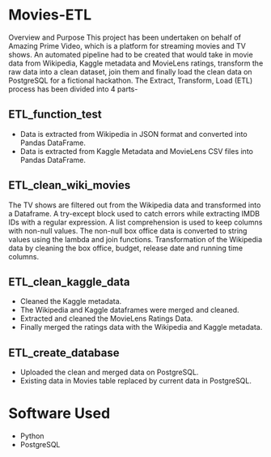 # Movies-ETL

Overview and Purpose
This project has been undertaken on behalf of Amazing Prime Video, which is a platform for streaming movies and TV shows. An automated pipeline had to be created that would take in movie data from Wikipedia, Kaggle metadata and MovieLens ratings, transform the raw data into a clean dataset, join them and finally load the clean data on PostgreSQL for a fictional hackathon. The Extract, Transform, Load (ETL) process has been divided into 4 parts-

##  ETL_function_test

- Data is extracted from Wikipedia in JSON format and converted into Pandas DataFrame.
- Data is extracted from Kaggle Metadata and MovieLens CSV files into Pandas DataFrame.

## ETL_clean_wiki_movies

The TV shows are filtered out from the Wikipedia data and transformed into a Dataframe.
A try-except block used to catch errors while extracting IMDB IDs with a regular expression.
A list comprehension is used to keep columns with non-null values.
The non-null box office data is converted to string values using the lambda and join functions.
Transformation of the Wikipedia data by cleaning the box office, budget, release date and running time columns.

## ETL_clean_kaggle_data
- Cleaned the Kaggle metadata.
- The Wikipedia and Kaggle dataframes were merged and cleaned.
- Extracted and cleaned the MovieLens Ratings Data.
- Finally merged the ratings data with the Wikipedia and Kaggle metadata.

## ETL_create_database

- Uploaded the clean and merged data on PostgreSQL.
- Existing data in Movies table replaced by current data in PostgreSQL.

# Software Used
- Python
- PostgreSQL

